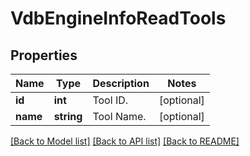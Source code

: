 # VdbEngineInfoReadTools

## Properties
Name | Type | Description | Notes
------------ | ------------- | ------------- | -------------
**id** | **int** | Tool ID. | [optional] 
**name** | **string** | Tool Name. | [optional] 

[[Back to Model list]](../../README.md#documentation-for-models) [[Back to API list]](../../README.md#documentation-for-api-endpoints) [[Back to README]](../../README.md)

